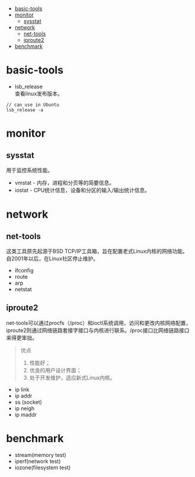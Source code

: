 * [basic-tools](#basic-tools)
* [monitor](#monitor)
    * [sysstat](#sysstat)
* [network](#network)
    * [net-tools](#net-tools)
    * [iproute2](#iproute2)
* [benchmark](#benchmark)






# basic-tools

- lsb_release <br>
查看linux发布版本。

```
// can use in Ubuntu
lsb_release -a
```

# monitor
## sysstat
用于监控系统性能。
- vmstat - 内存，进程和分页等的简要信息。
- iostat - CPU统计信息，设备和分区的输入/输出统计信息。


# network
## net-tools
这类工具原先起源于BSD TCP/IP工具箱，旨在配置老式Linux内核的网络功能。自2001年以后，在Linux社区停止维护。

- ifconfig
- route
- arp
- netstat

## iproute2
net-tools可以通过procfs（/proc）和ioctl系统调用，访问和更改内核网络配置，iproute2则通过网络链路套接字接口与内核进行联系。/proc接口比网络链路接口来得更笨拙。
> 优点
> 1. 性能好；
> 2. 优良的用户设计界面；
> 3. 处于开发维护，适应新式Linux内核。

- ip link
- ip addr
- ss (socket)
- ip neigh
- ip maddr


# benchmark

- stream(memory test)
- iperf(network test)
- iozone(filesystem test)
